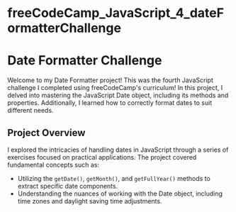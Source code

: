 # freeCodeCamp_JavaScript_4_dateFormatterChallenge
# Date Formatter Challenge

Welcome to my Date Formatter project! This was the fourth JavaScript challenge I completed using freeCodeCamp's curriculum! In this project, I delved into mastering the JavaScript Date object, including its methods and properties. Additionally, I learned how to correctly format dates to suit different needs.

## Project Overview

I explored the intricacies of handling dates in JavaScript through a series of exercises focused on practical applications. The project covered fundamental concepts such as:

- Utilizing the `getDate()`, `getMonth()`, and `getFullYear()` methods to extract specific date components.
- Understanding the nuances of working with the Date object, including time zones and daylight saving time adjustments.
